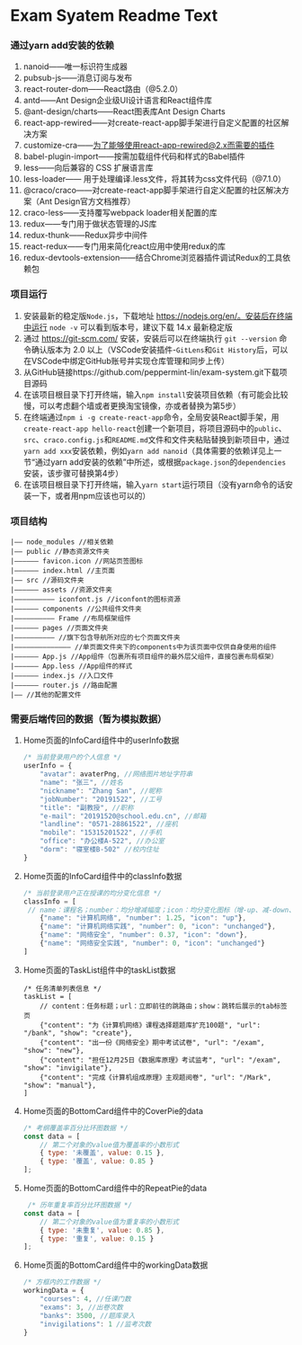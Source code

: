 # Exam Syatem Readme Text

### 通过yarn add安装的依赖

1. nanoid——唯一标识符生成器
2. pubsub-js——消息订阅与发布
3. react-router-dom——React路由（@5.2.0）
4. antd——Ant Design企业级UI设计语言和React组件库
5. @ant-design/charts——React图表库Ant Design Charts
6. react-app-rewired——对create-react-app脚手架进行自定义配置的社区解决方案
7. customize-cra——为了能够使用react-app-rewired@2.x而需要的插件
8. babel-plugin-import——按需加载组件代码和样式的Babel插件
9. less——向后兼容的 CSS 扩展语言库
10. less-loader—— 用于处理编译.less文件，将其转为css文件代码（@7.1.0）
11. @craco/craco——对create-react-app脚手架进行自定义配置的社区解决方案（Ant Design官方文档推荐）
12. craco-less——支持覆写webpack loader相关配置的库
13. redux——专门用于做状态管理的JS库
14. redux-thunk——Redux异步中间件
15. react-redux——专门用来简化react应用中使用redux的库
16. redux-devtools-extension——结合Chrome浏览器插件调试Redux的工具依赖包

### 项目运行

1. 安装最新的稳定版`Node.js`，下载地址 https://nodejs.org/en/。安装后在终端中运行 `node -v` 可以看到版本号，建议下载 14.x 最新稳定版
2. 通过 https://git-scm.com/ 安装，安装后可以在终端执行 `git --version` 命令确认版本为 2.0 以上（VSCode安装插件-`GitLens`和`Git History`后，可以在VSCode中绑定GitHub账号并实现仓库管理和同步上传）
3. 从GitHub链接https://github.com/peppermint-lin/exam-system.git下载项目源码
4. 在该项目根目录下打开终端，输入`npm install`安装项目依赖（有可能会比较慢，可以考虑翻个墙或者更换淘宝镜像，亦或者替换为第5步）
5. 在终端通过`npm i -g create-react-app`命令，全局安装React脚手架，用`create-react-app hello-react`创建一个新项目，将项目源码中的`public`、`src`、`craco.config.js`和`README.md`文件和文件夹粘贴替换到新项目中，通过`yarn add xxx`安装依赖，例如`yarn add nanoid`（具体需要的依赖详见上一节“通过yarn add安装的依赖”中所述，或根据`package.json`的`dependencies`安装，该步骤可替换第4步）
6. 在该项目根目录下打开终端，输入`yarn start`运行项目（没有yarn命令的话安装一下，或者用npm应该也可以的）

### 项目结构

```
|—— node_modules //相关依赖
|—— public //静态资源文件夹
|—————— favicon.icon //网站页签图标
|—————— index.html //主页面
|—— src //源码文件夹
|—————— assets //资源文件夹
|—————————— iconfont.js //iconfont的图标资源
|—————— components //公共组件文件夹
|—————————— Frame //布局框架组件
|—————— pages //页面文件夹
|—————————— //旗下包含导航所对应的七个页面文件夹
|—————————————— //单页面文件夹下的components中为该页面中仅供自身使用的组件
|—————— App.js //App组件（包裹所有项目组件的最外层父组件，直接包裹布局框架）
|—————— App.less //App组件的样式
|—————— index.js //入口文件
|—————— router.js //路由配置
|—— //其他的配置文件
```

### 需要后端传回的数据（暂为模拟数据）

1. Home页面的InfoCard组件中的userInfo数据

   ```js
   /* 当前登录用户的个人信息 */
   userInfo = {
       "avatar": avaterPng, //网络图片地址字符串
       "name": "张三", //姓名
       "nickname": "Zhang San", //昵称
       "jobNumber": "20191522", //工号
       "title": "副教授", //职称
       "e-mail": "20191520@school.edu.cn", //邮箱
       "landline": "0571-28861522", //座机
       "mobile": "15315201522", //手机
       "office": "办公楼A-522", //办公室
       "dorm": "寝室楼B-502" //校内住址
   }
   ```

2. Home页面的InfoCard组件中的classInfo数据

   ```js
   /* 当前登录用户正在授课的均分变化信息 */
   classInfo = [
   	// name：课程名；number：均分增减幅度；icon：均分变化图标（增-up、减-down、不变-unchanged）
       {"name": "计算机网络", "number": 1.25, "icon": "up"},
       {"name": "计算机网络实践", "number": 0, "icon": "unchanged"},
       {"name": "网络安全", "number": 0.37, "icon": "down"},
       {"name": "网络安全实践", "number": 0, "icon": "unchanged"}
   ]
   ```
   
3. Home页面的TaskList组件中的taskList数据

   ```
   /* 任务清单列表信息 */
   taskList = [
       // content：任务标题；url：立即前往的跳路由；show：跳转后展示的tab标签页
       {"content": "为《计算机网络》课程选择题题库扩充100题", "url": "/bank", "show": "create"},
       {"content": "出一份《网络安全》期中考试试卷", "url": "/exam", "show": "new"},
       {"content": "担任12月25日《数据库原理》考试监考", "url": "/exam", "show": "invigilate"},
       {"content": "完成《计算机组成原理》主观题阅卷", "url": "/Mark", "show": "manual"},
   ]
   ```

4. Home页面的BottomCard组件中的CoverPie的data

   ```js
   /* 考纲覆盖率百分比环图数据 */
   const data = [
       // 第二个对象的value值为覆盖率的小数形式
       { type: '未覆盖', value: 0.15 },
       { type: '覆盖', value: 0.85 }
   ];
   ```

5. Home页面的BottomCard组件中的RepeatPie的data

   ```js
    /* 历年重复率百分比环图数据 */
   const data = [
       // 第二个对象的value值为重复率的小数形式
       { type: '未重复', value: 0.85 },
       { type: '重复', value: 0.15 }
   ];
   ```

6. Home页面的BottomCard组件中的workingData数据

   ```js
   /* 方框内的工作数据 */
   workingData = {
       "courses": 4, //任课门数
       "exams": 3, //出卷次数
       "banks": 3500, //题库录入
       "invigilations": 1 //监考次数
   }
   ```